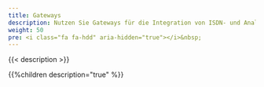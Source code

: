```yaml
---
title: Gateways
description: Nutzen Sie Gateways für die Integration von ISDN- und Analoger-Technologien wie Fax-Geräte oder ISDN-Anschlüsse
weight: 50
pre: <i class="fa fa-hdd" aria-hidden="true"></i>&nbsp;
---
```


{{< description >}}
 
{{%children description="true" %}}